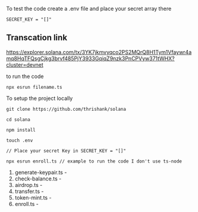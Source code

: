 To test the code create a .env file and place your secret array there
```
SECRET_KEY = "[]"

```
## Transcation link
https://explorer.solana.com/tx/3YK7jkmvyqco2PS2MQrQ8H1Tym1Vfaywr4amq8HqTFQsgCjkg3brvf485PjY3933GqiqZ9nzk3PnCPVyw371tWHX?cluster=devnet

to run the code

```
npx esrun filename.ts
```

To setup the project locally
```
git clone https://github.com/thrishank/solana

cd solana 

npm install

touch .env

// Place your secret Key in SECRET_KEY = "[]"

npx esrun enroll.ts // example to run the code I don't use ts-node

```

1. generate-keypair.ts -
2. check-balance.ts -
3. airdrop.ts -
4. transfer.ts - 
5. token-mint.ts - 
6. enroll.ts - 
